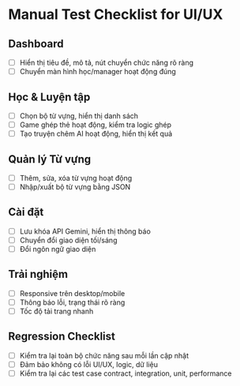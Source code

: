 # Manual Test Checklist for UI/UX

## Dashboard
- [ ] Hiển thị tiêu đề, mô tả, nút chuyển chức năng rõ ràng
- [ ] Chuyển màn hình học/manager hoạt động đúng

## Học & Luyện tập
- [ ] Chọn bộ từ vựng, hiển thị danh sách
- [ ] Game ghép thẻ hoạt động, kiểm tra logic ghép
- [ ] Tạo truyện chêm AI hoạt động, hiển thị kết quả

## Quản lý Từ vựng
- [ ] Thêm, sửa, xóa từ vựng hoạt động
- [ ] Nhập/xuất bộ từ vựng bằng JSON

## Cài đặt
- [ ] Lưu khóa API Gemini, hiển thị thông báo
- [ ] Chuyển đổi giao diện tối/sáng
- [ ] Đổi ngôn ngữ giao diện

## Trải nghiệm
- [ ] Responsive trên desktop/mobile
- [ ] Thông báo lỗi, trạng thái rõ ràng
- [ ] Tốc độ tải trang nhanh

## Regression Checklist
- [ ] Kiểm tra lại toàn bộ chức năng sau mỗi lần cập nhật
- [ ] Đảm bảo không có lỗi UI/UX, logic, dữ liệu
- [ ] Kiểm tra lại các test case contract, integration, unit, performance
